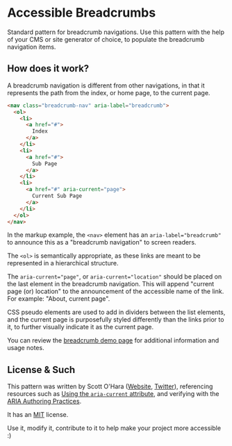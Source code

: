 # Accessible Breadcrumbs  
Standard pattern for breadcrumb navigations. Use this pattern with the help of your CMS or site generator of choice, to populate the breadcrumb navigation items.


## How does it work?  
A breadcrumb navigation is different from other navigations, in that it represents the path from the index, or home page, to the current page.

```html
<nav class="breadcrumb-nav" aria-label="breadcrumb">
  <ol>
    <li>
      <a href="#">
        Index
      </a>
    </li>
    <li>
      <a href="#">
        Sub Page
      </a>
    </li>
    <li>
      <a href="#" aria-current="page">
        Current Sub Page
      </a>
    </li>
  </ol>
</nav>
```

In the markup example, the `<nav>` element has an `aria-label="breadcrumb"` to announce this as a "breadcrumb navigation" to screen readers.  

The `<ol>` is semantically appropriate, as these links are meant to be represented in a hierarchical structure.  

The `aria-current="page"`, or `aria-current="location"` should be placed on the last element in the breadcrumb navigation.  This will append "current page (or) location" to the announcement of the accessible name of the link. For example: "About, current page".  

CSS pseudo elements are used to add in dividers between the list elements, and the current page is purposefully styled differently than the links prior to it, to further visually indicate it as the current page.

You can review the [breadcrumb demo page](https://scottaohara.github.io/a11y_breadcrumbs/) for additional information and usage notes.


## License & Such
This pattern was written by Scott O'Hara ([Website](https://www.scottohara.me), [Twitter](https://twitter.com/scottohara)), referencing resources such as [Using the `aria-current` attribute](https://tink.uk/using-the-aria-current-attribute/), and verifying with the [ARIA Authoring Practices](https://w3c.github.io/aria-practices/examples/breadcrumb/index.html).

It has an [MIT](https://github.com/scottaohara/accessible-components/blob/master/LICENSE.md) license.

Use it, modify it, contribute to it to help make your project more accessible :)
